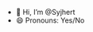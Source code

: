 - 👋 Hi, I’m @Syjhert
- 😄 Pronouns: Yes/No

<!---
Syjhert/Syjhert is a ✨ special ✨ repository because its `README.md` (this file) appears on your GitHub profile.
You can click the Preview link to take a look at your changes.
--->
